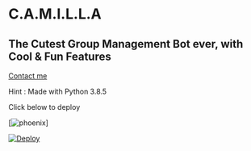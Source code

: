 # C.A.M.I.L.L.A


## The Cutest Group Management Bot ever, with Cool & Fun Features


[Contact me](https://t.me/BeatsToHell913)


 Hint : Made with Python 3.8.5
 

Click below to deploy



[![phoenix](https://telegra.ph/file/ed90425122514b8a57702.png)]





[![Deploy](https://www.herokucdn.com/deploy/button.svg)](https://heroku.com/deploy?template=https://github.com/idk913/NightlyRobot2.0.git)

